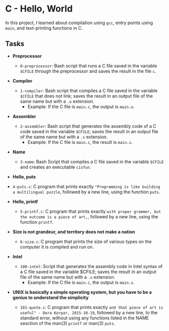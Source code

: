 # C - Hello, World
In this project, I learned about compilation using `gcc`, entry points using `main`, and text-printing functions in C.

## Tasks
* **Preprocessor**
  * `0-preprocessor`: Bash script that runs a C file saved in the variable `$CFILE` through the preprocessor and saves the result in the file `c`.

* **Compiler**
  * `1-compiler`: Bash script that compiles a C file saved in the variable `$CFILE` that does not link; saves the result in an output file of the same name but with a `.o` extension.
    * Example: If the C file is `main.c`, the output is `main.o`.

* **Assembler**
  * `2-assembler`: Bash script that generates the assembly code of a C code saved in the variable `$CFILE`; saves the result in an output file of the same name but with a `.s` extension.
    * Example: If the C file is `main.c`, the result is `main.s`.

* **Name**
  * `3-name`: Bash Script that compiles a C file saved in the variable `$CFILE` and creates an executable `cisfun`.

* **Hello, puts**
 * `4-puts.c`: C program that prints exactly `"Programming is like building a multilingual puzzle`, followed by a new line, using the function `puts`.

* **Hello, printf**
  * `5-printf.c`: C program that prints exactly `with proper grammer, but the outcome is a piece of art,`, followed by a new line, using the function `printf`.

* **Size is not grandeur, and territory does not make a nation**
  * `6-size.c`: C program that prints the size of various types on the computer it is compiled and run on.

* **Intel**
  * `100-intel`: Script that generates the assembly code in Intel syntax of a C file saved in the variable $CFILE; saves the result in an output file of the same name but with a `.s` extension.
    * Example: If the C file is `main.c`, the output is `main.s`.

* **UNIX is basically a simple operating system, but you have to be a genius to understand the simplicity**
  * `101-quote.c`: C program that prints exactly `and that piece of art is useful" - Dora Korpar, 2015-10-19`, followed by a new line, to the standard error, without using any functions listed in the NAME sesction of the man(3) `printf` or man(3) `puts`.
